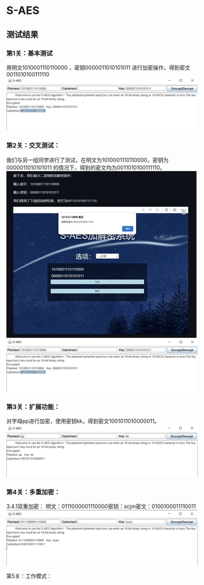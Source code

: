# S-AES
## 测试结果

### 第1关：基本测试
用明文1010001110110000 ，密钥0000011010101011 进行加密操作，得到密文0011010100111110
![image](https://github.com/Mrsalamander/S-AES/blob/main/%E5%9B%BE%E7%89%87/%E5%9B%BE%E7%89%871.png)
 
### 第2关：交叉测试：
我们与另一组同学进行了测试，在明文为1010001110110000，密钥为0000011010101011 的情况下，得到的密文均为0011010100111110。
![image](https://github.com/Mrsalamander/S-AES/blob/main/%E5%9B%BE%E7%89%87/%E5%9B%BE%E7%89%872.jpg)
![image](https://github.com/Mrsalamander/S-AES/blob/main/%E5%9B%BE%E7%89%87/%E5%9B%BE%E7%89%873.png)
 
### 第3关：扩展功能：
对字母pp进行加密，使用密钥kk，得到密文1001011010000011。
![image](https://github.com/Mrsalamander/S-AES/blob/main/%E5%9B%BE%E7%89%87/%E5%9B%BE%E7%89%874.png)
 
### 第4关：多重加密：
3.4.1双重加密：
明文：0111000001110000密钥：scjm密文：0100100011110011
![image](https://github.com/Mrsalamander/S-AES/blob/main/%E5%9B%BE%E7%89%87/%E5%9B%BE%E7%89%875.png)
 

第5关：工作模式：
